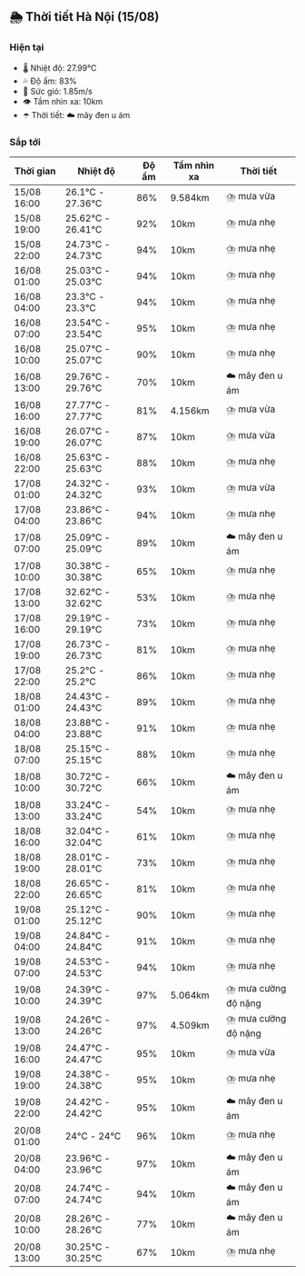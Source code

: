 ## 🌦️ Thời tiết Hà Nội (15/08)

### Hiện tại

- 🌡️ Nhiệt độ: 27.99℃
- 💦 Độ ẩm: 83%
- 💨 Sức gió: 1.85m/s
- 👁️ Tầm nhìn xa: 10km
- ☂️ Thời tiết: ☁️ mây đen u ám

### Sắp tới

| Thời gian | Nhiệt độ | Độ ẩm | Tầm nhìn xa | Thời tiết |
| --- | --- | --- | --- | --- |
| 15/08 16:00 | 26.1℃ - 27.36℃ | 86% | 9.584km | ⛈️ mưa vừa |
| 15/08 19:00 | 25.62℃ - 26.41℃ | 92% | 10km | ⛈️ mưa nhẹ |
| 15/08 22:00 | 24.73℃ - 24.73℃ | 94% | 10km | ⛈️ mưa nhẹ |
| 16/08 01:00 | 25.03℃ - 25.03℃ | 94% | 10km | ⛈️ mưa nhẹ |
| 16/08 04:00 | 23.3℃ - 23.3℃ | 94% | 10km | ⛈️ mưa nhẹ |
| 16/08 07:00 | 23.54℃ - 23.54℃ | 95% | 10km | ⛈️ mưa nhẹ |
| 16/08 10:00 | 25.07℃ - 25.07℃ | 90% | 10km | ⛈️ mưa nhẹ |
| 16/08 13:00 | 29.76℃ - 29.76℃ | 70% | 10km | ☁️ mây đen u ám |
| 16/08 16:00 | 27.77℃ - 27.77℃ | 81% | 4.156km | ⛈️ mưa vừa |
| 16/08 19:00 | 26.07℃ - 26.07℃ | 87% | 10km | ⛈️ mưa vừa |
| 16/08 22:00 | 25.63℃ - 25.63℃ | 88% | 10km | ⛈️ mưa nhẹ |
| 17/08 01:00 | 24.32℃ - 24.32℃ | 93% | 10km | ⛈️ mưa vừa |
| 17/08 04:00 | 23.86℃ - 23.86℃ | 94% | 10km | ⛈️ mưa nhẹ |
| 17/08 07:00 | 25.09℃ - 25.09℃ | 89% | 10km | ☁️ mây đen u ám |
| 17/08 10:00 | 30.38℃ - 30.38℃ | 65% | 10km | ⛈️ mưa nhẹ |
| 17/08 13:00 | 32.62℃ - 32.62℃ | 53% | 10km | ⛈️ mưa nhẹ |
| 17/08 16:00 | 29.19℃ - 29.19℃ | 73% | 10km | ⛈️ mưa nhẹ |
| 17/08 19:00 | 26.73℃ - 26.73℃ | 81% | 10km | ⛈️ mưa nhẹ |
| 17/08 22:00 | 25.2℃ - 25.2℃ | 86% | 10km | ⛈️ mưa nhẹ |
| 18/08 01:00 | 24.43℃ - 24.43℃ | 89% | 10km | ⛈️ mưa nhẹ |
| 18/08 04:00 | 23.88℃ - 23.88℃ | 91% | 10km | ⛈️ mưa nhẹ |
| 18/08 07:00 | 25.15℃ - 25.15℃ | 88% | 10km | ⛈️ mưa nhẹ |
| 18/08 10:00 | 30.72℃ - 30.72℃ | 66% | 10km | ☁️ mây đen u ám |
| 18/08 13:00 | 33.24℃ - 33.24℃ | 54% | 10km | ⛈️ mưa nhẹ |
| 18/08 16:00 | 32.04℃ - 32.04℃ | 61% | 10km | ⛈️ mưa nhẹ |
| 18/08 19:00 | 28.01℃ - 28.01℃ | 73% | 10km | ⛈️ mưa nhẹ |
| 18/08 22:00 | 26.65℃ - 26.65℃ | 81% | 10km | ⛈️ mưa nhẹ |
| 19/08 01:00 | 25.12℃ - 25.12℃ | 90% | 10km | ⛈️ mưa nhẹ |
| 19/08 04:00 | 24.84℃ - 24.84℃ | 91% | 10km | ⛈️ mưa nhẹ |
| 19/08 07:00 | 24.53℃ - 24.53℃ | 94% | 10km | ⛈️ mưa nhẹ |
| 19/08 10:00 | 24.39℃ - 24.39℃ | 97% | 5.064km | ⛈️ mưa cường độ nặng |
| 19/08 13:00 | 24.26℃ - 24.26℃ | 97% | 4.509km | ⛈️ mưa cường độ nặng |
| 19/08 16:00 | 24.47℃ - 24.47℃ | 95% | 10km | ⛈️ mưa vừa |
| 19/08 19:00 | 24.38℃ - 24.38℃ | 95% | 10km | ⛈️ mưa nhẹ |
| 19/08 22:00 | 24.42℃ - 24.42℃ | 95% | 10km | ☁️ mây đen u ám |
| 20/08 01:00 | 24℃ - 24℃ | 96% | 10km | ⛈️ mưa nhẹ |
| 20/08 04:00 | 23.96℃ - 23.96℃ | 97% | 10km | ☁️ mây đen u ám |
| 20/08 07:00 | 24.74℃ - 24.74℃ | 94% | 10km | ☁️ mây đen u ám |
| 20/08 10:00 | 28.26℃ - 28.26℃ | 77% | 10km | ☁️ mây đen u ám |
| 20/08 13:00 | 30.25℃ - 30.25℃ | 67% | 10km | ⛈️ mưa nhẹ |
